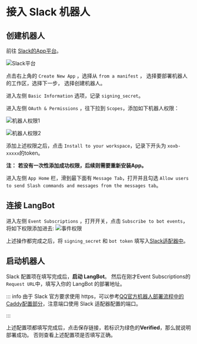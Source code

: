 # 接入 Slack 机器人

## 创建机器人

前往 [Slack的App平台](https://api.slack.com/apps)。

![Slack平台](/assets/image/slack_01.jpg)

点击右上角的 `Create New App` ，选择从 `from a manifest` ， 选择要部署机器人的工作区，选择下一步，
选择创建机器人。

进入左侧 `Basic Information` 选项，记录 `signing_secret`。

进入左侧 `OAuth & Permissions` ，往下拉到 `Scopes`，添加如下机器人权限：

![机器人权限1](/assets/image/slack_02.jpg)


![机器人权限2](/assets/image/slack_03.jpg)

添加上述权限之后，点击 `Install to your workspace`，记录下开头为 `xoxb-xxxxx`的token。<br>

**注：**
**若没有一次性添加成功权限，后续则需要重新安装App。**<br>

进入左侧 `App Home` 栏，滑到最下面有 `Message Tab`，打开并且勾选
`Allow users to send Slash commands and messages from the messages tab`。

## 连接 LangBot

进入左侧 `Event Subscriptions` ，打开开关，点击 `Subscribe to bot events`，
将如下权限添加进去:
![事件权限](/assets/image/slack_04.jpg)

上述操作都完成之后，将 `signing_secret` 和 `bot token` 填写入[Slack适配器中](/deploy/quick-config/config.md#slack)。

## 启动机器人

 Slack 配置项在填写完成后，**启动 LangBot**。
 然后在刚才Event Subscriptions的 `Request URL`中，填写入你的 LangBot 的部署地址。

::: info
由于 Slack 官方要求使用 https，可以参考[QQ官方机器人部署流程中的Caddy配置部分](/deploy/platforms/qq/official_webhook.html#%E9%85%8D%E7%BD%AE%E5%9B%9E%E8%B0%83%E5%9C%B0%E5%9D%80)，注意端口使用 Slack 适配器配置的端口。

:::

上述配置项都填写完成后，点击保存链接，若标识为绿色的**Verified**，那么就说明部署成功。
否则查看上述配置项是否填写正确。

